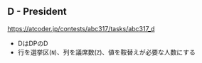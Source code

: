 ## D - President
https://atcoder.jp/contests/abc317/tasks/abc317_d

* DはDPのD
* 行を選挙区(`N`)、列を議席数(`Z`)、値を鞍替えが必要な人数にする
